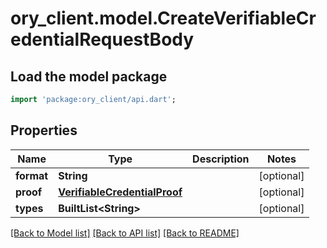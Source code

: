 # ory_client.model.CreateVerifiableCredentialRequestBody

## Load the model package
```dart
import 'package:ory_client/api.dart';
```

## Properties
Name | Type | Description | Notes
------------ | ------------- | ------------- | -------------
**format** | **String** |  | [optional] 
**proof** | [**VerifiableCredentialProof**](VerifiableCredentialProof.md) |  | [optional] 
**types** | **BuiltList&lt;String&gt;** |  | [optional] 

[[Back to Model list]](../README.md#documentation-for-models) [[Back to API list]](../README.md#documentation-for-api-endpoints) [[Back to README]](../README.md)


